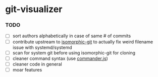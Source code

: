 # git-visualizer
### TODO
- [ ] sort authors alphabetically in case of same # of commits
- [ ] contribute upstream to [isomorphic-git](https://github.com/isomorphic-git/isomorphic-git) to actually fix weird filename issue with systemd/systemd
- [ ] scan for system git before using isomorphic-git for cloning
- [ ] cleaner command syntax (use [commander.js](https://github.com/tj/commander.js))
- [ ] cleaner code in general
- [ ] moar features
